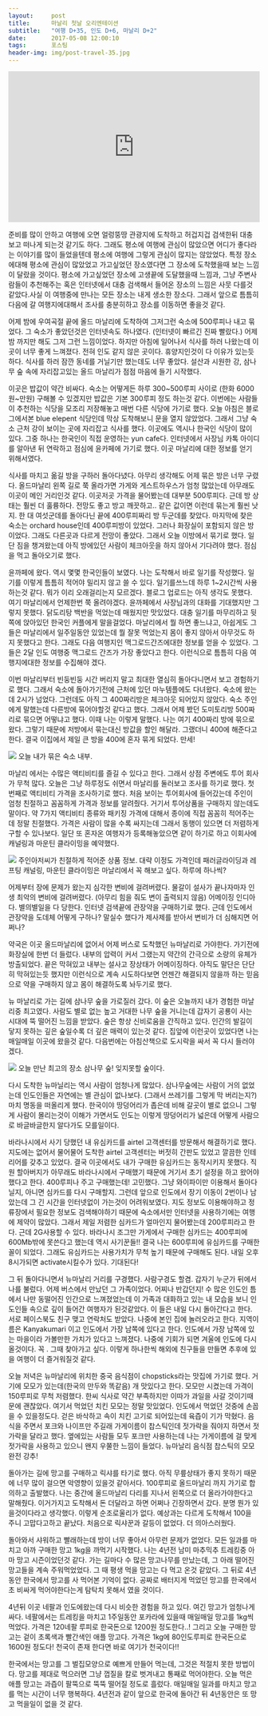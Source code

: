 ```yaml
---
layout:	    post
title: 	    마날리 첫날 오리엔테이션
subtitle:   "여행 D+35, 인도 D+6, 마날리 D+2"
date:       2017-05-08 12:00:10 
tags:       포스팅
header-img: img/post-travel-35.jpg
---
```


<center>
<style>
	.google-maps {
		position: relative;
		padding-bottom: 60%; // This is the aspect ratio
		height: 0;
		overflow: hidden;
	}
	.google-maps iframe {
		position: absolute;
		top: 0;
		left: 0;
		width: 100% !important;
		height: 100% !important;
	}
</style>
<div class="google-maps">
	<iframe src="https://www.google.com/maps/embed?pb=!1m18!1m12!1m3!1d26997.537374651365!2d77.16961019357188!3d32.2394540420103!2m3!1f0!2f0!3f0!3m2!1i1024!2i768!4f13.1!3m3!1m2!1s0x39048708163fd03f%3A0x8129a80ebe5076cd!2sManali%2C+Himachal+Pradesh%2C+India!5e0!3m2!1sen!2skg!4v1502295668307" width="800" height="600" frameborder="0" style="border:0" allowfullscreen></iframe>
</div>
</center>

준비를 많이 안하고 여행에 오면 얼렁뚱땅 관광지에 도착하고 허겁지겁 검색한뒤 대충 보고 떠나게 되는것 같기도 하다. 그래도 평소에 여행에 관심이 많았으면 어디가 좋다라는 이야기를 많이 들었을텐데 평소에 여행에 그렇게 관심이 많지는 않았었다. 특정 장소에대해 평소에 관심이 많았었고 가고싶었던 장소였다면 그 장소에 도착했을때 보는 느낌이 달랐을 것이다. 평소에 가고싶었던 장소에 고생끝에 도달했을때 느낌과, 그냥 주변사람들이 추천해주는 혹은 인터넷에서 대충 검색해서 들어온 장소의 느낌은 사뭇 다를것 같았다.사실 이 여행중에 만나는 모든 장소는 내게 생소한 장소다. 그래서 앞으로 틈틈히 다음에 갈 여행지에대해서 조사를 충분히하고 장소를 이동하면 좋을것 같다.

어제 밤에 우여곡절 끝에 올드 마날리에 도착하여 그저그런 숙소에 500루피나 내고 묶었다. 그 숙소가 좋았던것은 인터넷속도 하나였다. (인터넷이 빠르긴 진짜 빨랐다.) 어제밤 까지만 해도 그저 그런 느낌이었다. 하지만 아침에 일어나서 식사를 하러 나왔는데 이곳이 너무 좋게 느껴졌다. 전혀 인도 같지 않은 곳이다. 휴양지인것이 다 이유가 있는듯 하다. 식사를 하러 잠깐 동네를 거닐기만 했는데도 너무 좋았다. 설산과 시원한 강, 삼나무 숲 속에 자리잡고있는 올드 마날리가 점점 마음에 들기 시작했다.

이곳은 밥값이 약간 비싸다. 숙소는 어떻게든 하루 300~500루피 사이로 (한화 6000원~만원) 구해볼 수 있겠지만 밥값은 기본 300루피 정도 하는것 같다. 이번에는 사람들이 추천하는 식당을 모조리 저장해놓고 매번 다른 식당에 가기로 했다. 오늘 아침은 블로그에서본 blue elepent 식당인데 막상 도착해보니 문을 열지 않았었다. 그래서 그냥 숙소 근처 강이 보이는 곳에 자리잡고 식사를 했다. 이곳에도 역시나 한국인 식당이 많이 있다. 그중 하나는 한국인이 직접 운영하는 yun cafe다. 인터넷에서 사장님 카톡 아이디를 알아낸 뒤 연락하고 점심에 윤카페에 가기로 했다. 이곳 마날리에 대한 정보를 얻기 위해서였다.

식사를 마치고 옮길 방을 구하러 돌아다녔다. 아무리 생각해도 어제 묶은 방은 너무 구렸다. 올드마날리 왼쪽 길로 쭉 올라가면 가게와 게스트하우스가 엄청 많았는데 아무래도 이곳이 메인 거리인것 같다. 이곳저곳 가격을 물어봤는데 대부분 500루피다. 근데 방 상태는 훨씬 더 훌륭하다. 전망도 좋고 방고 깨끗하고.. 같은 값이면 이런데 묶는게 훨씬 낫지. 한 대 여섯군데를 돌아다닌 끝에 400루피짜리 방 두군데를 찾았다. 마지막에 찾은 숙소는 orchard house인데 400루피방이 있었다. 그러나 화장실이 포함되지 않은 방이었다. 그래도 다른곳과 다르게 전망이 좋았다. 그래서 오늘 이방에서 묶기로 했다. 일단 짐을 챙겨왔는데 아직 방에있던 사람이 체크아웃을 하지 않아서 기다려야 했다. 점심을 먹고 돌아오기로 했다.

윤까페에 왔다. 역시 몇몇 한국인들이 보였다. 나는 도착해서 바로 일기를 작성했다. 일기를 이렇게 틈틈히 적어야 밀리지 않고 쓸 수 있다. 일기를쓰느데 하루 1~2시간씩 사용하는것 같다. 뭐가 이리 오래걸리는지 모르겠다. 블로그 업로드는 아직 생각도 못했다. 여기 마날리에서 언제한번 쭉 올려야겠다. 윤까페에서 사장님과의 대화를 기대했지만 그렇지 못했다. 닭도리탕 백반을 먹었는데 매웠지만 맛있었다. 대충 일기를 마무리하고 뒷쪽에 앉아있던 한국인 커플에게 말을걸었다. 마날리에서 뭘 하면 좋느냐고, 아쉽게도 그들은 마날리에서 일주일동안 있었는데 뭘 잘못 먹었는지 몸이 좋지 않아서 아무것도 하지 못했다고 한다. 그래도 다음 여행지인 맥그로드간즈에대한 정보를 얻을 수 있었다. 그들은 2달 인도 여행중 맥그로드 간즈가 가장 좋았다고 한다. 이런식으로 틈틈히 다음 여행지에대한 정보를 수집해야 겠다.

이번 마날리부터 빈둥빈둥 시간 버리지 말고 최대한 열심히 돌아다니면서 보고 경험하기로 했다. 그래서 숙소에 돌아가기전에 근처에 있던 마누템플에도 다녀왔다. 숙소에 왔는데 2시가 넘었다. 그런데도 아직 그 400짜리방은 체크아웃 되어있지 않았다. 숙소 주인에게 말했는데 다른방에 묶어야할것 같다고 했다. 그래서 어제 봤던 도미토리방 500짜리로 묶으면 어떻냐고 했다. 이때 나는 이렇게 말했다. 나는 여기 400짜리 방에 묶으로 왔다. 그렇기 때문에 저방에서 묶는대신 방값을 할인 해달라. 그랬더니 400에 해준다고 한다. 결국 이집에서 제일 큰 방을 400에 혼자 묶게 되었다. 만세!

![](/img/170508-hostel.jpg)
오늘 내가 묶은 숙소 내부.

마날리 에서는 수많은 액티비티를 즐길 수 있다고 한다. 그래서 상점 주변에도 투어 회사가 무척 많다. 오늘은 그냥 하루정도 쉬면서 마날리를 둘러보고 조사를 하기로 했다. 첫번째로 액티비티 가격을 조사하기로 했다. 처음 보이는 투어회사에 들어갔는데 주인이 엄청 친절하고 꼼꼼하게 가격과 정보를 알려줬다. 거기서 투어상품을 구매하지 않는데도 말이다. 약 7가지 액티비티 종류와 패키징 가격에 대해서 종이에 직접 꼼꼼히 적어주는데 정말 친절했다. 가격은 사람이 많을 수록 싸지는데 그래서 동행이 있으면 더 저렴하게 구할 수 있나보다. 일단 또 혼자온 여행자가 등록해놓았으면 같이 하기로 하고 이회사에 캐널링과 마운틴 클라이밍을 예약했다.

![](/img/170508-activity.jpg)
주인아저씨가 친절하게 적어준 상품 정보. 대략 이정도 가격인데 패러글라이딩과 레프팅 캐널링, 마운틴 클라이밍은 마날리에서 꼭 해보고 싶다. 하루에 하나씩?

어제부터 장에 문제가 왔는지 심각한 변비에 걸려버렸다. 물갈이 설사가 끝나자마자 인생 최악의 변비에 걸려버렸다. (아무리 힘을 줘도 변이 출력되지 않음) 어메이징 인디아다. 별의별일을 다 당한다. 인터넷 검색끝에 관장약을 구매하기로 했다. 근데 인도에서 관장약을 도데체 어떻게 구하나? 말실수 했다가 제사제를 받아서 변비가 더 심해지면 어쩌나?

약국은 이곳 올드마날리에 없어서 어제 버스로 도착했던 뉴마날리로 가야한다. 가기전에 화장실에 한번 더 들렀다. 내부의 압력이 커서 그랬는지 약간의 간극으로 소량의 유체가 방출되었다. 끝은 막혀있고 내부는 설사고 장상태가 어메이징하다. 아직도 말단은 단단히 막혀있는듯 했지만 이런식으로 계속 시도하다보면 언젠간 해결되지 않을까 하는 믿음으로 약을 구매하지 않고 몸이 해결하도록 놔두기로 했다.

뉴 마날리로 가는 길에 삼나무 숲을 가로질러 갔다. 이 숲은 오늘까지 내가 경험한 마날리중 최고였다. 사람도 별로 없는 높고 거대한 나무 숲을 거니는데 갑자기 공룡이 사는 시대에 뚝 떨어진 느낌을 받았다. 숲은 항상 신비로움을 간직하고 있다. 인간의 발길이 닿지 못하는 깊은 숲일수록 더 깊은 매력이 있는것 같다. 집앞에 이런곳이 있었다면 나는 매일매일 이곳에 왔을것 같다. 다음번에는 아침산책으로 도시락을 싸서 꼭 다시 들러야겠다.

![](/img/170508-forest.jpg)
오늘 만난 최고의 장소 삼나무 숲! 잊지못할 숲이다.

다시 도착한 뉴마닐리는 역시 사람이 엄청나게 많았다. 삼나무숲에는 사람이 거의 없었는데 인도인들은 자연에는 별 관심이 없나보다. (그래서 쓰레기를 그렇게 막 버리는지?) 마치 명동을 떠올리게 했다. 한국이야 땅덩어리가 좁은데 비해 갈곳이 별로 없으니 그렇게 사람이 몰리는것이 이해가 가면서도 인도는 이렇게 땅덩어리가 넓은데 어떻게 사람으로 바글바글한지 알다가도 모를일이다.

바라나시에서 사기 당했던 내 유심카드를 airtel 고객센터를 방문해서 해결하기로 했다. 지도에는 없어서 물어물어 도착한 airtel 고객센터는 버젓히 간판도 있었고 깔끔한 인테리어를 갖추고 있었다. 결국 이곳에서도 내가 구매한 유심카드는 동작시키지 못했다. 직원 할아버지가 아무래도 바라나시에서 구매했기 때문에 거기서 초기 설정을 하고 왔어야했다고 한다. 400루피나 주고 구매했는데! 고민했다. 그냥 와이파이만 이용해서 돌아다닐지, 아니면 심카드를 다시 구매할지. 그런데 앞으로 인도에서 장기 이동이 2번이나 남았는데 그 긴 시간을 인터넷없이 가는것이 어려워보였다. 지도 정보도 이용해야하고 정류장에서 필요한 정보도 검색해야하기 때문에 숙소에서만 인터넷을 사용하기에는 여행에 제약이 많았다. 그래서 제일 저렴한 심카드가 얼마인지 물어봤는데 200루피라고 한다. 근데 2G사용할 수 있다. 바라나시 조그만 가게에서 구매한 심카드는 400루피에 600Mb밖에 못쓴다고 했는데 역시 사기꾼들!! 결국 나는 600루피에 유심카드를 구매한 꼴이 되었다. 그래도 유심카드는 사용가치가 무척 높기 때문에 구매해도 된다. 내일 오후 8시가되면 activate시킬수가 있다. 기대된다!

그 뒤 돌아다니면서 뉴마날리 거리를 구경했다. 사람구경도 할겸. 갑자기 누군가 뒤에서 나를 불렀다. 어제 버스에서 만났던 그 가족이었다. 어찌나 반갑던지! 수 많은 인도인 틈에서 나만 동떨어진 인간으로 느껴졌었는데 이 가족과 대화하고 있는 내 모습을 보니 인도인들 속으로 깊이 들어간 여행자가 된것같았다. 이 들은 내일 다시 돌아간다고 한다. 서로 페이스북도 친구 맺고 연락처도 받았다. 나중에 본인 집에 놀러오라고 한다. 지역이름은 Kanyakumari 이고 인도에서 가장 남쪽에 있다고 한다. 인도에서 가장 남쪽에 있는 마을이라 가볼만한 가치가 있다고 느껴졌다. 나중에 기회가 되면 겨울에 인도에 다시 올것이다. 꼭 . 그때 찾아가고 싶다. 이렇게 하나한씩 해외에 친구들을 만들면 추후에 있을 여행이 더 즐거워질것 같다.

오늘 저녁은 뉴마날리에 위치한 중국 음식점이 chopsticks라는 맛집에 가기로 했다. 거기에 모모가 있는데(한국의 만두와 똑같음) 개 맛있다고 한다. 모모만 시켰는데 가격이 150루피로 무척 저렴했다. 한씨 식사로 약간 부족하지만 이따가 과일을 사갈 것이기때문에 괜찮았다. 여기서 먹었던 치킨 모모는 정말 맛있었다. 인도에서 먹었던 것중에 손꼽을 수 있을정도다. 걷은 바삭하고 속이 치킨 고기로 되어있는데 육즙이 기가 막혔다. 음식을 주면서 포크와 나이프만 주길래 가게이름이 찹스틱인데 젓가락을 줘야지 하면서 젓가락을 달라고 했다. 옆에있는 사람들 모두 포크만 사용하는데 나는 가게이름에 걸 맞게 젓가락을 사용하고 있으니 왠지 우쭐한 느낌이 들었다. 뉴마날리 음식점 찹스틱의 모모 완전 강추!

돌아가는 길에 망고를 구매하고 릭샤를 타기로 했다. 아직 무릎상태가 좋지 못하기 때문에 너무 많이 걸으면 악영향이 있을것 같아서다. 100루피로 올드마날리 까지 가기로 합의하고 출발했다. 나는 중간에 올드마날리 다리를 지나서 왼쪽으로 더 올라가야한다고 말해줬다. 이거가지고 도착해서 돈 더달라고 하면 어쩌나 긴장하면서 갔다. 분명 뭔가 있을것이다라고 생각했다. 이렇게 순조로울리가 없다. 예상과는 다르게 도착해서 100을 주니 고맙다고하고 끝났다. 처음으로 릭샤꾼과 갈등이 없었다. 더 의아스러웠다.

돌아와서 샤워하고 빨래하는데 방이 너무 좋아서 아무런 문제가 없었다. 모든 일과를 마치고 아까 구매한 망고 1kg을 까먹기 시작했다. 나는 4년전 남미 마추믹추 트레킹중 아마 망고 시즌이었던것 같다. 가는 길마다 수 많은 망고나무를 만났는데, 그 아래 떨어진 망고들을 계속 주워먹었었다. 그 때 평생 먹을 망고는 다 먹고 온것 같았다. 그 뒤로 4년동안 한국에서 망고를 사 먹어본 기억이 없다. 공짜로 배터지게 먹었던 망고를 한국에서 초 비싸게 먹어야한다는게 탐탁치 못해서 였을 것이다.

4년뒤 이곳 네팔과 인도에왔는데 다시 비슷한 경험을 하고 있다. 여긴 망고가 엄청나게 싸다. 네팔에서는 트레킹을 마치고 1주일동안 포카라에 있을때 매일매일 망고를 1kg씩 먹었다. 가격은 120네팔 루피로 한국돈으로 1200원 정도한다..! 그리고 오늘 구매한 망고는 겉이 초록색과 빨간색인 애플 망고다. 가격은 1kg에 80인도루피로 한국돈으로 1600원 정도다! 천국이 존재 한다면 바로 여기가 천국이다!!

한국에서는 망고를 그 벌집모양으로 예쁘게 만들어 먹는데, 그것은 적절치 못한 방법이다. 망고를 제대로 먹으러면 그냥 껍질을 칼로 벗겨내고 통째로 먹어야한다. 오늘 먹은 애플 망고는 과즙이 팔뚝으로 뚝뚝 떨어질 정도로 흘렀다. 매일매일 일과를 마치고 망고를 먹는 시간이 너무 행복하다. 4년전과 같이 앞으로 한국에 돌아간 뒤 4년동안은 또 망고 먹을일이 없을 것 같다. 

